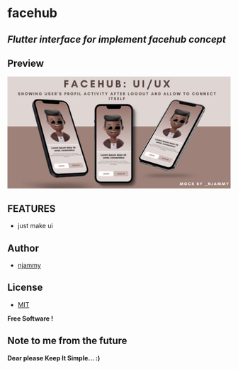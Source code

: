 # facehub

## _Flutter interface for implement facehub concept_

## Preview

![Facehub preview](./github-mobhub.png)

## FEATURES

- just make ui

## Author

- [njammy](https://github.com/njammy)

## License

- [MIT](./LICENSE)

**Free Software !**

## Note to me from the future

**Dear please Keep It Simple... :)**
